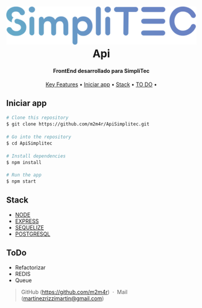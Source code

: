 
<h1 align="center">
  <br>
  <img src="https://github.com/m2m4r/simplitec-front/blob/main/src/assets/logo.svg" alt="simpliTec" width="600"></a>
  <br>
  Api
  <br>
</h1>

<h4 align="center">FrontEnd desarrollado para SimpliTec</h4>


<p align="center">
  <a href="#key-features">Key Features</a> •
  <a href="#how-to-use">Iniciar app</a> •
  <a href="#credits">Stack</a> •
  <a href="#ToDo">TO DO</a> •
</p>

## Iniciar app


```bash
# Clone this repository
$ git clone https://github.com/m2m4r/ApiSimplitec.git

# Go into the repository
$ cd ApiSimplitec

# Install dependencies
$ npm install

# Run the app
$ npm start
```


## Stack

- [NODE](https://nodejs.org/en/)
- [EXPRESS](https://expressjs.com/es/)
- [SEQUELIZE](https://sequelize.org/)
- [POSTGRESQL](https://www.postgresql.org/)

## ToDo

- Refactorizar
- REDIS
- Queue



> GitHub (https://github.com/m2m4r) &nbsp;&middot;&nbsp;
> Mail (martinezrizzimartin@gmail.com)

